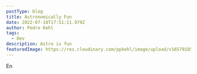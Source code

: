 ```yaml
---
postType: blog
title: Astronomically Fun
date: 2022-07-18T17:51:11.979Z
author: Pedro Kehl
tags:
  - Dev
description: Astro is fun
featuredImage: https://res.cloudinary.com/ppkehl/image/upload/v1657918513/2864e840-2df2-11ec-b5e8-73b095e03049-astro_upwfwm.jpg
---
```

En